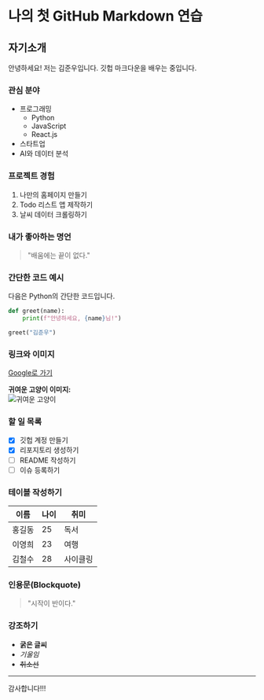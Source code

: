# 나의 첫 GitHub Markdown 연습

## 자기소개
안녕하세요! 저는 김준우입니다. 깃헙 마크다운을 배우는 중입니다.

### 관심 분야
- 프로그래밍
  - Python
  - JavaScript
  - React.js
- 스타트업
- AI와 데이터 분석

### 프로젝트 경험
1. 나만의 홈페이지 만들기  
2. Todo 리스트 앱 제작하기  
3. 날씨 데이터 크롤링하기

### 내가 좋아하는 명언
> "배움에는 끝이 없다."

### 간단한 코드 예시
다음은 Python의 간단한 코드입니다.

```python
def greet(name):
    print(f"안녕하세요, {name}님!")

greet("김준우")
```
### 링크와 이미지

[Google로 가기](https://www.google.com)

**귀여운 고양이 이미지:**  
![귀여운 고양이](https://t3.ftcdn.net/jpg/01/04/40/06/360_F_104400672_zCaPIFbYT1dXdzN85jso7NV8M6uwpKtf.jpg)

### 할 일 목록
- [x] 깃헙 계정 만들기  
- [x] 리포지토리 생성하기  
- [ ] README 작성하기  
- [ ] 이슈 등록하기  

### 테이블 작성하기

| 이름   | 나이 | 취미     |
|--------|------|----------|
| 홍길동 | 25   | 독서     |
| 이영희 | 23   | 여행     |
| 김철수 | 28   | 사이클링 |

### 인용문(Blockquote)

> "시작이 반이다."

### 강조하기

- **굵은 글씨**  
- *기울임*  
- ~~취소선~~
---
감사합니다!!!
